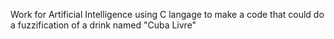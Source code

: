 Work for Artificial Intelligence using C langage to make a code that could do a fuzzification of a drink named "Cuba Livre"
